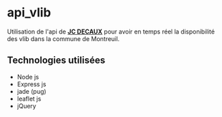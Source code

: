 # api_vlib

Utilisation de l'api de [**JC DECAUX**](https://developer.jcdecaux.com/#/opendata/vls?page=getstarted) pour avoir en temps réel la disponibilité des vlib dans la commune de Montreuil.


## Technologies utilisées
* Node js
* Express js
* jade (pug)
* leaflet js
* jQuery



